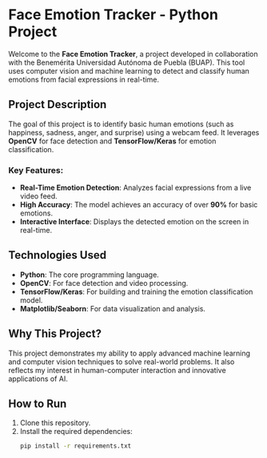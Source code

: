# Face Emotion Tracker - Python Project  

Welcome to the **Face Emotion Tracker**, a project developed in collaboration with the Benemérita Universidad Autónoma de Puebla (BUAP). This tool uses computer vision and machine learning to detect and classify human emotions from facial expressions in real-time.  

## Project Description  
The goal of this project is to identify basic human emotions (such as happiness, sadness, anger, and surprise) using a webcam feed. It leverages **OpenCV** for face detection and **TensorFlow/Keras** for emotion classification.  

### Key Features:  
- **Real-Time Emotion Detection**: Analyzes facial expressions from a live video feed.  
- **High Accuracy**: The model achieves an accuracy of over **90%** for basic emotions.  
- **Interactive Interface**: Displays the detected emotion on the screen in real-time.  

## Technologies Used  
- **Python**: The core programming language.  
- **OpenCV**: For face detection and video processing.  
- **TensorFlow/Keras**: For building and training the emotion classification model.  
- **Matplotlib/Seaborn**: For data visualization and analysis.  

## Why This Project?  
This project demonstrates my ability to apply advanced machine learning and computer vision techniques to solve real-world problems. It also reflects my interest in human-computer interaction and innovative applications of AI.  

## How to Run  
1. Clone this repository.  
2. Install the required dependencies:  
   ```bash
   pip install -r requirements.txt
